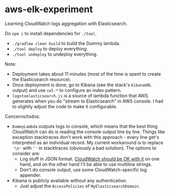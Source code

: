# aws-elk-experiment

Learning CloudWatch logs aggregation with Elasticsearch.

Do `npm i` to install dependencies for `./tool`.

* `./gradlew clean build` to build the Dummy lambda.
* `./tool deploy` to deploy everything.
* `./tool undeploy` to undeploy everything.

Note:

* Deployment takes about 11 minutes (most of the time is spent to create the Elasticsearch resource).
* Once deployment is done, go to Kibana (see the stack's `KibanaURL` output) and use `cwl-*` to configure an index pattern.
* `logstoelasticsearch.js` is a source of lambda function that AWS generates when you do "stream to Elasticsearch" in AWS console. I had to slightly adjust the code to make it configurable.

Concerns/todos:

* `DummyLambda` outputs logs to console, which means that the best thing CloudWatch can do is reading the console output line by line. Things like exception stacktraces don't work with this approach - every line get's interpreted as an individual record. My current workaround is to replace `'\n'` with `''` in stacktraces (obviously a bad solution). The options to consider are: 
  * Log stuff in JSON format. [CloudWatch should be OK with it](http://docs.aws.amazon.com/AmazonCloudWatch/latest/logs/FilterAndPatternSyntax.html) on one hand, and on the other hand I'll be able to use multiline strings.
  * Don't do console output, use some CloudWatch-specific log appender. 
* Kibana is publicly available without any authentication.
  * Just adjust the `AccessPolicies` of `MyElasticsearchDomain`.

